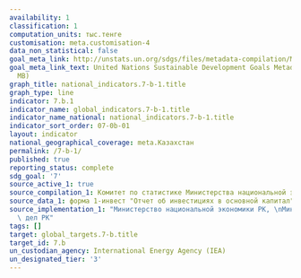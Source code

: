 ```yaml
---
availability: 1
classification: 1
computation_units: тыс.тенге
customisation: meta.customisation-4
data_non_statistical: false
goal_meta_link: http://unstats.un.org/sdgs/files/metadata-compilation/Metadata-Goal-7.pdf
goal_meta_link_text: United Nations Sustainable Development Goals Metadata (PDF 4.0
  MB)
graph_title: national_indicators.7-b-1.title
graph_type: line
indicator: 7.b.1
indicator_name: global_indicators.7-b-1.title
indicator_name_national: national_indicators.7-b-1.title
indicator_sort_order: 07-0b-01
layout: indicator
national_geographical_coverage: meta.Казахстан
permalink: /7-b-1/
published: true
reporting_status: complete
sdg_goal: '7'
source_active_1: true
source_compilation_1: Комитет по статистике Министерства национальной экономики РК
source_data_1: форма 1-инвест "Отчет об инвестициях в основной капитал"
source_implementation_1: "Министерство национальной экономики РК, \nМинистерство иностранных\
  \ дел РК"
tags: []
target: global_targets.7-b.title
target_id: 7.b
un_custodian_agency: International Energy Agency (IEA)
un_designated_tier: '3'
---
```


